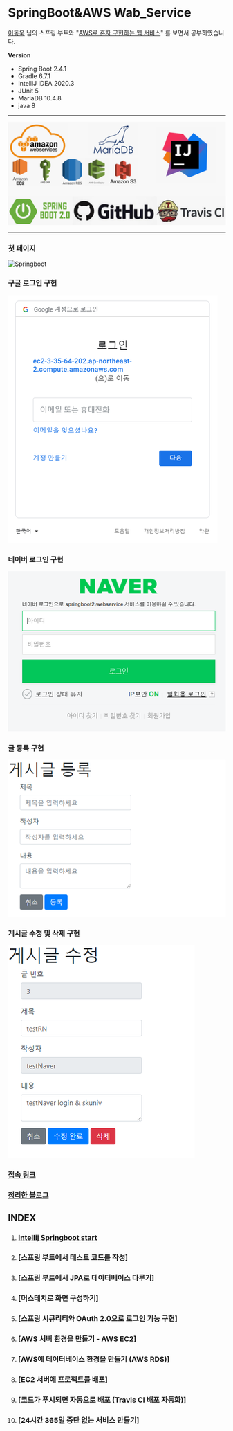 # SpringBoot&AWS Wab_Service
[이동욱](https://jojoldu.tistory.com/539) 님의 스프링 부트와 "[AWS로 혼자 구현하는 웹 서비스](https://www.google.com/search?q=%EC%8A%A4%ED%94%84%EB%A7%81%EB%B6%80%ED%8A%B8%EC%99%80+aws%EB%A1%9C+%ED%98%BC%EC%9E%90+%EA%B5%AC%ED%98%84%ED%95%98%EB%8A%94+%EC%9B%B9%EC%84%9C%EB%B9%84%EC%8A%A4&oq=%EC%8A%A4%ED%94%84%EB%A7%81%EB%B6%80%ED%8A%B8%EC%99%80+AWS&aqs=chrome.0.0l2j69i57j0l2j69i60.14329j1j7&sourceid=chrome&ie=UTF-8)" 를 보면서 공부하였습니다.

**Version**

* Spring Boot 2.4.1
* Gradle 6.7.1
* IntelliJ IDEA 2020.3
* JUnit 5
* MariaDB 10.4.8
* java 8

---

![기술](images/기술.png)

---

### 첫 페이지

![Springboot](https://user-images.githubusercontent.com/34361309/109689959-31423e80-7bc9-11eb-9a60-c3c125367f35.PNG)



### 구글 로그인 구현

![구글로그인](images/구글로그인.png)



### 네이버 로그인 구현

![네이버로그인접속](images/네이버로그인접속.png)



### 글 등록 구현

![게시글추가](images/게시글추가.png)



### 게시글 수정 및 삭제 구현

![게시글수정](images/게시글수정.png)

### [접속 링크](http://ec2-3-35-64-202.ap-northeast-2.compute.amazonaws.com/)

### [정리한 블로그](https://velog.io/@allsser/series/Spring-Boot-AWS-%EB%A1%9C-%EC%9B%B9-%EC%84%9C%EB%B9%84%EC%8A%A4-%EA%B5%AC%ED%98%84)

## INDEX

1. ### [Intellij Springboot start](https://velog.io/@allsser/1.-Intellij-Springboot-start)

2. ### [스프링 부트에서 테스트 코드를 작성]

3. ### [스프링 부트에서 JPA로 데이터베이스 다루기]

4. ### [머스테치로 화면 구성하기]

5. ### [스프링 시큐리티와 OAuth 2.0으로 로그인 기능 구현]

6. ### [AWS 서버 환경을 만들기 - AWS EC2]

7. ### [AWS에 데이터베이스 환경을 만들기 (AWS RDS)]

8. ### [EC2 서버에 프로젝트를 배포]

9. ### [코드가 푸시되면 자동으로 배포 (Travis CI 배포 자동화)]

10. ### [24시간 365일 중단 없는 서비스 만들기]
